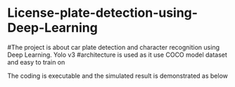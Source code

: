 # License-plate-detection-using-Deep-Learning

#The project is about car plate detection and character recognition using Deep Learning. Yolo v3
#architecture is used as it use COCO model dataset and easy to train on

The coding is executable and the simulated result is demonstrated as below
